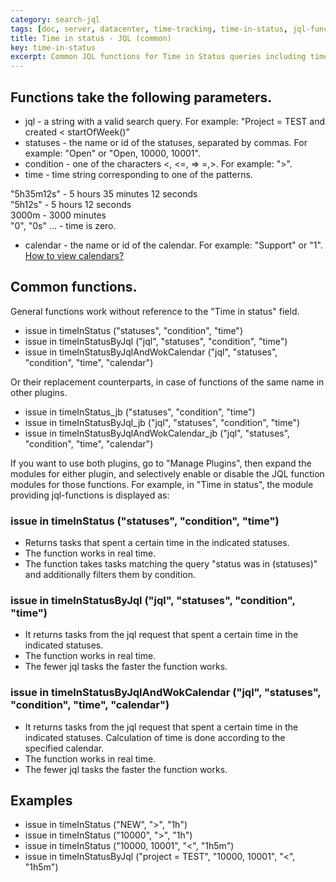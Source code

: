 ```yaml
---
category: search-jql
tags: [doc, server, datacenter, time-tracking, time-in-status, jql-functions]
title: Time in status - JQL (common)
key: time-in-status
excerpt: Common JQL functions for Time in Status queries including timeInStatus, timeInStatusByJql, and working calendar functions with real-time search capabilities.
---
```


## Functions take the following parameters. ## 

* jql - a string with a valid search query. For example: "Project = TEST and created < startOfWeek()"
* statuses - the name or id of the statuses, separated by commas. For example: "Open" or "Open, 10000, 10001".
* condition - one of the characters <, <=, => =,>. For example: ">".
* time - time string corresponding to one of the patterns.

<div class="uk-alert-note" data-uk-alert="">
"5h35m12s" - 5 hours 35 minutes 12 seconds<br>
"5h12s" - 5 hours 12 seconds<br>
3000m - 3000 minutes<br>
"0", "0s" ... - time is zero.
</div>

* calendar - the name or id of the calendar. For example: "Support" or "1". [How to view calendars?](/docs/time-in-status/user-help-info/)

## Common functions. ## 

General functions work without reference to the "Time in status" field.
* issue in timeInStatus ("statuses", "condition", "time")
* issue in timeInStatusByJql ("jql", "statuses", "condition", "time")
* issue in timeInStatusByJqlAndWokCalendar ("jql", "statuses", "condition", "time", "calendar")

Or their replacement counterparts, in case of functions of the same name in other plugins.
* issue in timeInStatus_jb ("statuses", "condition", "time")
* issue in timeInStatusByJql_jb ("jql", "statuses", "condition", "time")
* issue in timeInStatusByJqlAndWokCalendar_jb ("jql", "statuses", "condition", "time", "calendar")

If you want to use both plugins, go to "Manage Plugins", then expand the modules for either plugin, and selectively enable or disable the JQL function modules for those functions. For example, in "Time in status", the module providing jql-functions is displayed as:

### issue in timeInStatus ("statuses", "condition", "time") ### 
* Returns tasks that spent a certain time in the indicated statuses.
* The function works in real time.
* The function takes tasks matching the query "status was in (statuses)" and additionally filters them by condition.

### issue in timeInStatusByJql ("jql", "statuses", "condition", "time") ###
* It returns tasks from the jql request that spent a certain time in the indicated statuses.
* The function works in real time.
* The fewer jql tasks the faster the function works.

### issue in timeInStatusByJqlAndWokCalendar ("jql", "statuses", "condition", "time", "calendar") ###
* It returns tasks from the jql request that spent a certain time in the indicated statuses. Calculation of time is done according to the specified calendar.
* The function works in real time.
* The fewer jql tasks the faster the function works.

## Examples ## 
* issue in timeInStatus ("NEW", ">", "1h")
* issue in timeInStatus ("10000", ">", "1h")
* issue in timeInStatus ("10000, 10001", "<", "1h5m")
* issue in timeInStatusByJql ("project = TEST", "10000, 10001", "<", "1h5m")